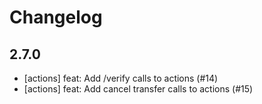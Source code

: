 # Changelog

## 2.7.0

- [actions] feat: Add /verify calls to actions (#14)
- [actions] feat: Add cancel transfer calls to actions (#15)
